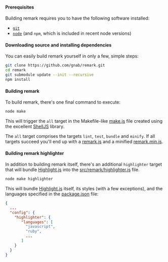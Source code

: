 #### Prerequisites

Building remark requires you to have the following software installed:
  * [`git`](http://git-scm.com/)
  * [`node`](http://nodejs.org/) (and `npm`, which is included in recent node versions)

#### Downloading source and installing dependencies

You can easily build remark yourself in only a few, simple steps:

```sh
git clone https://github.com/gnab/remark.git
cd remark
git submodule update --init --recursive
npm install
```

#### Building remark

To build remark, there's one final command to execute:

```sh
node make
```

This will trigger the `all` target in the Makefile-like [make.js](https://github.com/gnab/remark/blob/master/make.js) file created using the excellent [ShellJS](https://github.com/arturadib/shelljs) library.

The `all` target comprises the targets `lint`, `test`, `bundle` and `minify`. If all targets succeed you'll end up with a [remark.js](https://github.com/gnab/remark/blob/master/remark.js) and a minified [remark.min.js](https://github.com/gnab/remark/blob/master/remark.min.js).

#### Building remark highlighter

In addition to building remark itself, there's an additional `highlighter` target that will bundle [Highlight.js](http://softwaremaniacs.org/soft/highlight/en/) into the [src/remark/highlighter.js](https://github.com/gnab/remark/blob/master/src/remark/highlighter.js) file.

```sh
node make highlighter
```

This will bundle [Highlight.js](http://softwaremaniacs.org/soft/highlight/en/) itself, its styles (with a few exceptions), and the languages specified in the [package.json](https://github.com/gnab/remark/blob/master/package.json) file:

```json
{
  ...
  "config": {
    "highlighter": {
       "languages": [
         "javascript",
         "ruby",
         ...
       ]
    }
  }
}
```